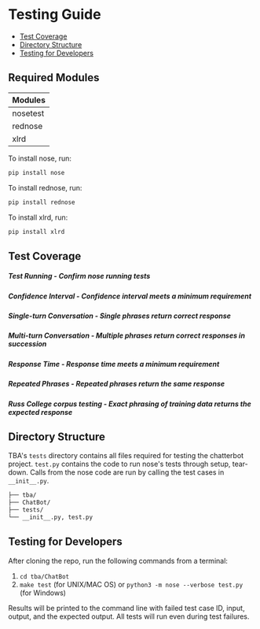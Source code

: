 # Testing Guide
* [Test Coverage](#test-coverage)
* [Directory Structure](#directory-structure)
* [Testing for Developers](#testing-for-developers)

## Required Modules
|Modules|
|---|
|nosetest|
|rednose|
|xlrd|

To install nose, run:
```bash
pip install nose
```

To install rednose, run:
```bash
pip install rednose
```

To install xlrd, run:
```bash
pip install xlrd
```

## Test Coverage
##### Test Running - Confirm nose running tests
##### Confidence Interval - Confidence interval meets a minimum requirement
##### Single-turn Conversation - Single phrases return correct response
##### Multi-turn Conversation - Multiple phrases return correct responses in succession
##### Response Time - Response time meets a minimum requirement
##### Repeated Phrases - Repeated phrases return the same response
##### Russ College corpus testing - Exact phrasing of training data returns the expected response

## Directory Structure
TBA's `tests` directory contains all files required for testing
the chatterbot project. `test.py` contains the code to run nose's
tests through setup, tear-down. Calls from the nose code are run
by calling the test cases in `__init__.py`.

```bash
├── tba/
├── ChatBot/
├── tests/
└── __init__.py, test.py
```

## Testing for Developers
After cloning the repo, run the following commands from a terminal:
1. `cd tba/ChatBot`
2. `make test` (for UNIX/MAC OS) or `python3 -m nose --verbose test.py` (for Windows)

Results will be printed to the command line with failed test case ID, input, output, and the expected output. All tests will run even during test failures.
